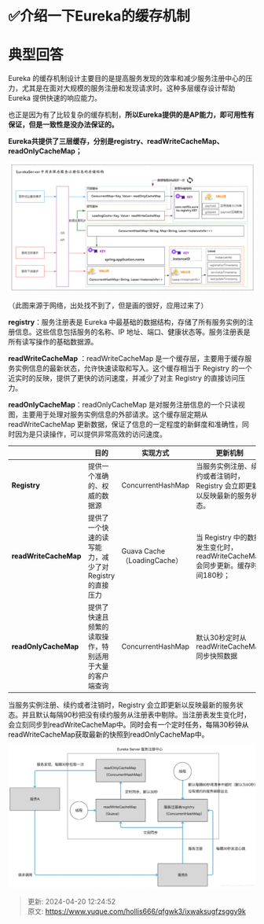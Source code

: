 # ✅介绍一下Eureka的缓存机制

# 典型回答


Eureka 的缓存机制设计主要目的是提高服务发现的效率和减少服务注册中心的压力，尤其是在面对大规模的服务注册和发现请求时。这种多层缓存设计帮助 Eureka 提供快速的响应能力。



也正是因为有了比较复杂的缓存机制，**所以Eureka提供的是AP能力，即可用性有保证，但是一致性是没办法保证的。**



**Eureka共提供了三层缓存，分别是registry、readWriteCacheMap、readOnlyCacheMap；**



![1713586770381-f32f9eae-28a5-4924-8f3b-6d96e2450f66.png](./img/cf8d8lDsOauixqGy/1713586770381-f32f9eae-28a5-4924-8f3b-6d96e2450f66-768419.png)

（此图来源于网络，出处找不到了，但是画的很好，应用过来了）



**registry**：服务注册表是 Eureka 中最基础的数据结构，存储了所有服务实例的注册信息。这些信息包括服务的名称、IP 地址、端口、健康状态等。服务注册表是所有读写操作的基础数据源。



**readWriteCacheMap** ：readWriteCacheMap 是一个缓存层，主要用于缓存服务实例信息的最新状态，允许快速读取和写入。这个缓存相当于 Registry 的一个近实时的反映，提供了更快的访问速度，并减少了对主 Registry 的直接访问压力。



**readOnlyCacheMap**：readOnlyCacheMap 是对服务注册信息的一个只读视图，主要用于处理对服务实例信息的外部请求。这个缓存层定期从 readWriteCacheMap 更新数据，保证了信息的一定程度的新鲜度和准确性，同时因为是只读操作，可以提供非常高效的访问速度。



| | **目的** | **实现方式** | **更新机制** |
| --- | --- | --- | --- |
| **<font style="color:rgb(13, 13, 13);">Registry</font>** | 提供一个准确的、权威的数据源 | ConcurrentHashMap | 当服务实例注册、续约或者注销时，Registry 会立即更新以反映最新的服务状态。 |
| **<font style="color:rgb(13, 13, 13);">readWriteCacheMap</font>** | 提供了一个快速的读写能力，减少了对 Registry 的直接压力 | Guava Cache（LoadingCache） | 当 Registry 中的数据发生变化时，readWriteCacheMap 会同步更新。缓存时间180秒； |
| **<font style="color:rgb(13, 13, 13);">readOnlyCacheMap</font>** | 提供了快速且频繁的读取操作，特别适用于大量的客户端查询 | ConcurrentHashMap | 默认30秒定时从 readWriteCacheMap 同步快照数据 |




当服务实例注册、续约或者注销时，Registry 会立即更新以反映最新的服务状态。并且默认每隔90秒把没有续约服务从注册表中剔除。当注册表发生变化时，会立刻同步到<font style="color:rgb(13, 13, 13);">readWriteCacheMap中。同时会有一个定时任务，每隔30秒钟从readWriteCacheMap获取最新的快照到readOnlyCacheMap中。	</font>



![1713586884346-de62698a-70f9-48ff-bf60-df96bc6d30fc.png](./img/cf8d8lDsOauixqGy/1713586884346-de62698a-70f9-48ff-bf60-df96bc6d30fc-838456.png)



> 更新: 2024-04-20 12:24:52  
> 原文: <https://www.yuque.com/hollis666/qfgwk3/ixwaksugfzsggy9k>
